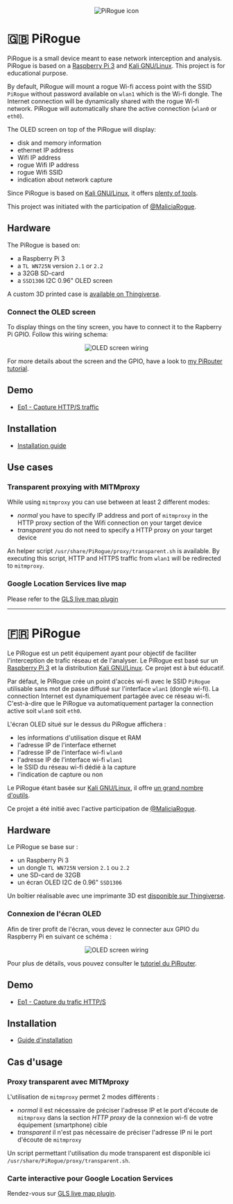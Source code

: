 <p align="center">
  <img src="https://raw.githubusercontent.com/U039b/PiRogue/master/pictures/icon.png" alt="PiRogue icon"/>
</p>

# 🇬🇧 PiRogue
PiRogue is a small device meant to ease network interception and analysis. PiRogue is based on a [Raspberry Pi 3](https://www.raspberrypi.org/) and [Kali GNU/Linux](https://www.kali.org/). This project is for educational purpose. 

By default, PiRogue will mount a rogue Wi-fi access point with the SSID `PiRogue` without password available on `wlan1` which is the Wi-fi dongle. The Internet connection will be dynamically shared with the rogue Wi-fi network. PiRogue will automatically share the active connection (`wlan0` or `eth0`). 

The OLED screen on top of the PiRogue will display: 
*  disk and memory information
*  ethernet IP address
*  Wifi IP address
*  rogue Wifi IP address
*  rogue Wifi SSID
*  indication about network capture

Since PiRogue is based on [Kali GNU/Linux](https://www.kali.org/), it offers [plenty of tools](https://tools.kali.org/).

This project was initiated with the participation of [@MaliciaRogue](https://twitter.com/MaliciaRogue).

## Hardware
The PiRogue is based on:
*  a Raspberry Pi 3
*  a `TL WN725N` version `2.1` or `2.2` 
*  a 32GB SD-card
*  a `SSD1306` I2C 0.96" OLED screen

A custom 3D printed case is [available on Thingiverse](https://www.thingiverse.com/thing:2822262).

### Connect the OLED screen
To display things on the tiny screen, you have to connect it to the Rapberry Pi GPIO. Follow this wiring schema:
<p align="center">
  <img src="https://raw.githubusercontent.com/U039b/PiRogue/master/pictures/screen_wiring.png" alt="OLED screen wiring"/>
</p>

For more details about the screen and the GPIO, have a look to [my PiRouter tutorial](https://esther.codes/post/pi_router_story/#ep4).

## Demo
* [Ep1 - Capture HTTP/S traffic](https://www.youtube.com/watch?v=o0OSaSh0HJw)

## Installation
* [Installation guide](doc/install_en.md)

## Use cases
### Transparent proxying with MITMproxy
While using `mitmproxy` you can use between at least 2 different modes:
* _normal_ you have to specify IP address and port of `mitmproxy` in the HTTP proxy section of the Wifi connection on your target device
* _transparent_ you do not need to specify a HTTP proxy on your target device

An helper script `/usr/share/PiRogue/proxy/transparent.sh` is available. By executing this script, HTTP and HTTPS traffic from `wlan1` will be redirected to `mitmproxy`.

### Google Location Services live map
Please refer to the [GLS live map plugin](https://github.com/PiRanhaLysis/PiRogue/tree/master/mitmproxy)

<hr>

# 🇫🇷 PiRogue
Le PiRogue est un petit équipement ayant pour objectif de faciliter l'interception de trafic réseau et de l'analyser. Le PiRogue
est basé sur un [Raspberry Pi 3](https://www.raspberrypi.org/) et la distribution [Kali GNU/Linux](https://www.kali.org/). 
Ce projet est à but éducatif. 

Par défaut, le PiRogue crée un point d'accès wi-fi avec le SSID `PiRogue` utilisable sans mot de passe diffusé sur l'interface `wlan1` 
(dongle wi-fi). La connection Internet est dynamiquement partagée avec ce réseau wi-fi. C'est-à-dire que le PiRogue va automatiquement partager la connection active soit `wlan0` soit `eth0`.

L'écran OLED situé sur le dessus du PiRogue affichera : 
*  les informations d'utilisation disque et RAM
*  l'adresse IP de l'interface ethernet 
*  l'adresse IP de l'interface wi-fi `wlan0`
*  l'adresse IP de l'interface wi-fi `wlan1`
*  le SSID du réseau wi-fi dédié à la capture
*  l'indication de capture ou non

Le PiRogue étant basée sur [Kali GNU/Linux](https://www.kali.org/), il offre [un grand nombre d'outils](https://tools.kali.org/).

Ce projet a été initié avec l'active participation de [@MaliciaRogue](https://twitter.com/MaliciaRogue).

## Hardware
Le PiRogue se base sur :
*  un Raspberry Pi 3
*  un dongle `TL WN725N` version `2.1` ou `2.2` 
*  une SD-card de 32GB
*  un écran OLED I2C de 0.96" `SSD1306`

Un boîtier réalisable avec une imprimante 3D est [disponible sur Thingiverse](https://www.thingiverse.com/thing:2822262).

### Connexion de l'écran OLED
Afin de tirer profit de l'écran, vous devez le connecter aux GPIO du Raspberry Pi en suivant ce schéma : 
<p align="center">
  <img src="https://raw.githubusercontent.com/U039b/PiRogue/master/pictures/screen_wiring.png" alt="OLED screen wiring"/>
</p>

Pour plus de détails, vous pouvez consulter le [tutoriel du PiRouter](https://esther.codes/post/pi_router_story/#ep4).

## Demo
* [Ep1 - Capture du trafic HTTP/S](https://www.youtube.com/watch?v=o0OSaSh0HJw)

## Installation
* [Guide d'installation](doc/install_fr.md)

## Cas d'usage
### Proxy transparent avec MITMproxy
L'utilisation de `mitmproxy` permet 2 modes différents :
* _normal_ il est nécessaire de préciser l'adresse IP et le port d'écoute de `mitmproxy` dans la section _HTTP proxy_ de la connexion wi-fi de votre équipement (smartphone) cible
* _transparent_ il n'est pas nécessaire de préciser l'adresse IP ni le port d'écoute de `mitmproxy`

Un script permettant l'utilisation du mode transparent est disponible ici `/usr/share/PiRogue/proxy/transparent.sh`.

### Carte interactive pour Google Location Services
Rendez-vous sur [GLS live map plugin](https://github.com/PiRanhaLysis/PiRogue/tree/master/mitmproxy).
